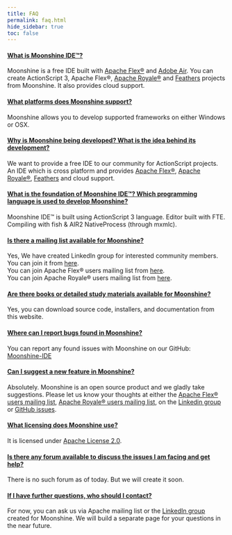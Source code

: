 ```yaml
---
title: FAQ
permalink: faq.html
hide_sidebar: true
toc: false
---
```

<div class="panel-group" id="accordion">
    <!-- PANEL -->
    <div class="panel panel-default">
        <div class="panel-heading">
            <h4 class="panel-title">
                <a class="noCrossRef accordion-toggle" data-toggle="collapse" data-parent="#accordion" href="#q1">
                    What is Moonshine IDE™?
                </a>
            </h4>
        </div>
        <div id="q1" class="panel-collapse collapse noCrossRef">
            <div class="panel-body">
                Moonshine is a free IDE built with <a href="https://flex.apache.org/" target="_blank">Apache Flex®</a> and <a href="https://www.adobe.com/products/air.html" target="_blank">Adobe Air</a>. You can create ActionScript 3, Apache Flex®, <a href="https://royale.apache.org/" target="_blank">Apache Royale®</a> and <a href="https://feathersui.com/" target="_blank">Feathers</a> projects from Moonshine. It also provides cloud support.
            </div>
        </div>
    </div>
    <!-- PANEL -->
    <div class="panel panel-default">
        <div class="panel-heading">
            <h4 class="panel-title">
                <a class="noCrossRef accordion-toggle" data-toggle="collapse" data-parent="#accordion" href="#q2">
                    What platforms does Moonshine support?
                </a>
            </h4>
        </div>
        <div id="q2" class="panel-collapse collapse noCrossRef">
            <div class="panel-body">
                Moonshine allows you to develop supported frameworks on either Windows or OSX.
            </div>
        </div>
    </div>
    <!-- PANEL -->
    <div class="panel panel-default">
        <div class="panel-heading">
            <h4 class="panel-title">
                <a class="noCrossRef accordion-toggle" data-toggle="collapse" data-parent="#accordion" href="#q3">
                    Why is Moonshine being developed? What is the idea behind its development?
                </a>
            </h4>
        </div>
        <div id="q3" class="panel-collapse collapse noCrossRef">
            <div class="panel-body">
                We want to provide a free IDE to our community for ActionScript projects. An IDE which is cross platform and provides <a href="https://flex.apache.org/" target="_blank">Apache Flex®</a>, <a href="https://royale.apache.org/" target="_blank">Apache Royale®</a>, <a href="https://feathersui.com/" target="_blank">Feathers</a> and cloud support.
            </div>
        </div>
    </div>
    <!-- PANEL -->
    <div class="panel panel-default">
        <div class="panel-heading">
            <h4 class="panel-title">
                <a class="noCrossRef accordion-toggle" data-toggle="collapse" data-parent="#accordion" href="#q4">
                    What is the foundation of Moonshine IDE™? Which programming language is used to develop Moonshine?
                </a>
            </h4>
        </div>
        <div id="q4" class="panel-collapse collapse noCrossRef">
            <div class="panel-body">
            Moonshine IDE™ is built using ActionScript 3 language.
            Editor built with FTE. Compiling with fish & AIR2 NativeProcess (through mxmlc).
            </div>
        </div>
    </div>
    <!-- PANEL -->
    <div class="panel panel-default">
        <div class="panel-heading">
            <h4 class="panel-title">
                <a class="noCrossRef accordion-toggle" data-toggle="collapse" data-parent="#accordion" href="#q5">
                    Is there a mailing list available for Moonshine?
                </a>
            </h4>
        </div>
        <div id="q5" class="panel-collapse collapse noCrossRef">
            <div class="panel-body">
            Yes, We have created LinkedIn group for interested community members.<br />
            You can join it from <a href="https://www.linkedin.com/groups/8464960/" target="_blank">here</a>.<br />
            You can join Apache Flex® users mailing list from <a href="https://flex.apache.org/community-mailinglists.html" target="_blank">here</a>.<br />
            You can join Apache Royale® users mailing list from <a href="https://royale.apache.org/mailing-lists/" target="_blank">here</a>.
            </div>
        </div>
    </div>
    <!-- PANEL -->
    <div class="panel panel-default">
        <div class="panel-heading">
            <h4 class="panel-title">
                <a class="noCrossRef accordion-toggle" data-toggle="collapse" data-parent="#accordion" href="#q6">
                    Are there books or detailed study materials available for Moonshine?
                </a>
            </h4>
        </div>
        <div id="q6" class="panel-collapse collapse noCrossRef">
            <div class="panel-body">
                Yes, you can download source code, installers, and documentation from this website.
            </div>
        </div>
    </div>
    <!-- PANEL -->
    <div class="panel panel-default">
        <div class="panel-heading">
            <h4 class="panel-title">
                <a class="noCrossRef accordion-toggle" data-toggle="collapse" data-parent="#accordion" href="#q7">
                    Where can I report bugs found in Moonshine?
                </a>
            </h4>
        </div>
        <div id="q7" class="panel-collapse collapse noCrossRef">
            <div class="panel-body">
                You can report any found issues with Moonshine on our GitHub: <a href="https://github.com/prominic/Moonshine-IDE/issues" target="_blank">Moonshine-IDE</a>
            </div>
        </div>
    </div>
    <!-- PANEL -->
    <div class="panel panel-default">
        <div class="panel-heading">
            <h4 class="panel-title">
                <a class="noCrossRef accordion-toggle" data-toggle="collapse" data-parent="#accordion" href="#q8">
                    Can I suggest a new feature in Moonshine?
                </a>
            </h4>
        </div>
        <div id="q8" class="panel-collapse collapse noCrossRef">
            <div class="panel-body">
                Absolutely. Moonshine is an open source product and we gladly take suggestions.
                Please let us know your thoughts at either the <a href="https://flex.apache.org/community-mailinglists.html" target="_blank">Apache Flex® users mailing list</a>, <a href="https://royale.apache.org/mailing-lists/" target="_blank">Apache Royale® users mailing list</a>, on the <a href="https://www.linkedin.com/groups/8464960/" target="_blank">Linkedin group</a> or <a href="https://github.com/prominic/Moonshine-IDE/issues" target="_blank">GitHub issues</a>.
            </div>
        </div>
    </div>
    <!-- PANEL -->
    <div class="panel panel-default">
        <div class="panel-heading">
            <h4 class="panel-title">
                <a class="noCrossRef accordion-toggle" data-toggle="collapse" data-parent="#accordion" href="#q9">
                    What licensing does Moonshine use?
                </a>
            </h4>
        </div>
        <div id="q9" class="panel-collapse collapse noCrossRef">
            <div class="panel-body">
                It is licensed under <a href="https://www.apache.org/licenses/LICENSE-2.0" target="_blank">Apache License 2.0</a>.
            </div>
        </div>
    </div>
    <!-- PANEL -->
    <div class="panel panel-default">
        <div class="panel-heading">
            <h4 class="panel-title">
                <a class="noCrossRef accordion-toggle" data-toggle="collapse" data-parent="#accordion" href="#q10">
                    Is there any forum available to discuss the issues I am facing and get help?
                </a>
            </h4>
        </div>
        <div id="q10" class="panel-collapse collapse noCrossRef">
            <div class="panel-body">
                There is no such forum as of today. But we will create it soon.
            </div>
        </div>
    </div>
    <!-- PANEL -->
    <div class="panel panel-default">
        <div class="panel-heading">
            <h4 class="panel-title">
                <a class="noCrossRef accordion-toggle" data-toggle="collapse" data-parent="#accordion" href="#q11">
                    If I have further questions, who should I contact?
                </a>
            </h4>
        </div>
        <div id="q11" class="panel-collapse collapse noCrossRef">
            <div class="panel-body">
                For now, you can ask us via Apache mailing list or the <a href="https://www.linkedin.com/groups/8464960/" target="_blank">LinkedIn group</a> created for Moonshine. We will build a separate page for your questions in the near future.
            </div>
        </div>
    </div>
</div>
